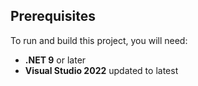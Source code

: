## Prerequisites

To run and build this project, you will need:

- **.NET 9** or later
- **Visual Studio 2022** updated to latest

